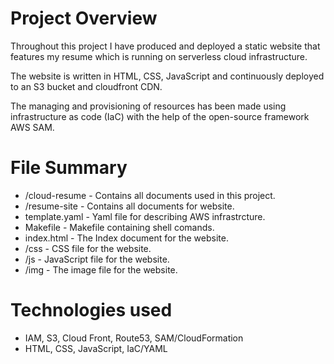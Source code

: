 # Project Overview

Throughout this project I have produced and deployed a static website that features my resume which is running on serverless cloud infrastructure.

The website is written in HTML, CSS, JavaScript and continuously deployed to an S3 bucket and cloudfront CDN.

The managing and provisioning of resources has been made using infrastructure as code (IaC) with the help of the open-source framework AWS SAM.

# File Summary
* /cloud-resume - Contains all documents used in this project.
* /resume-site - Contains all documents for website.
* template.yaml - Yaml file for describing AWS infrastrcture.
* Makefile - Makefile containing shell comands.
* index.html - The Index document for the website.
* /css - CSS file for the website.
* /js - JavaScript file for the website.
* /img - The image file for the website.
# Technologies used
*  IAM, S3, Cloud Front, Route53, SAM/CloudFormation
*  HTML, CSS, JavaScript, IaC/YAML
